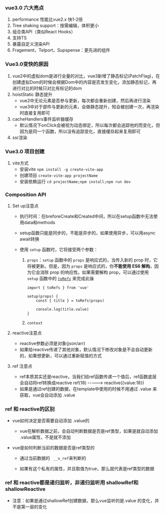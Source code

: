 ### vue3.0 六大亮点

1. performance 性能比vue2.x 快1-2倍
2. Tree shaking support：按需编辑，体积更小
3. 组合类API（类似React Hooks）
4. 支持TS
5. 暴露自定义渲染API
6. Fragement，Telport，Supspense：更先进的组件

### Vue3.0变快的原因

1. vue2中的虚拟dom是进行全量的对比，vue3新增了静态标记(PatchFlag)，在创建虚拟Dom的时候会根据Dom中的内容是否发生变化，添加静态标记，再进行对比的时候只对比有标记的dom
2. hoistStatic 静态提升
   + vue2中无论元素是否参与更新，每次都会重新创建，然后再进行渲染
   + vue3中对于部件与更新的元素，会做静态提升，知会被创建一次，再渲染时直接复用即可
3. cacheHandlers事件监听器缓存
   + 默认情况下onClick会被视为动态绑定，所以每次都会追踪他的而变化，但因为是同一个函数，所以没有追踪变化，直接缓存起来复用即可
4. ssr渲染

### Vue3.0 项目创建

1. vite方式
   + 安装vite `npm install -g create-vite-app`
   + 创建项目 `create-vite-app projectName`
   + 安装依赖运行 `cd projectName;npm install;npm run dev`

### Composition API

1. Set up注意点
   + 执行时间：在breforeCreate和Created中间，所以在setup函数中无法使用data和methods
   
   + setup函数只能是同步的，不能是异步的，如果使用异步，可以用async await转换
   
   + 使用 `setup` 函数时，它将接受两个参数：
   
     1. `props`：`setup` 函数中的 `props` 是响应式的，当传入新的 prop 时，它将被更新。但是，因为 `props` 是响应式的，你**不能使用 ES6 解构**，因为它会消除 prop 的响应性。如果需要解构 prop，可以通过使用 `setup` 函数中的 [`toRefs`](https://v3.cn.vuejs.org/guide/reactivity-fundamentals.html#响应式状态解构) 来完成此操
   
        ```vue
        import { toRefs } from 'vue'
        
        setup(props) {
        	const { title } = toRefs(props)
        
        	console.log(title.value)
        }
        ```
   
        
   
     2. `context`
2. reactive注意点
   + reactive参数必须是对象(json/arr)
   + 如果给reactive传递了其他对象，默认情况下修改对象是不会自动更新的，如果想更新，可以通过重新赋值的方式

3. ref 注意点
   + ref本质其实还是reactive，当我们给ref函数传递一个值后，ref函数底层会自动将ref转换成reactive	ref(18)  -----> reactive({value:18})
   + 如果是通过ref创建的数据，在template中使用的时候不用通过 .value 来获取，vue会自动添加 .value

### ref 和 reactive的区别

+ vue如何决定是否需要自动添加 .value的

  + vue在解析数据之前，会自动判断数据是否是ref类型，如果是就自动添加 .value属性，不是就不添加

+ vue是如何判断当前的数据是否是ref类型的

  + 通过当前数据的 ` __v_ref`来判断的

  + 如果有这个私有的属性，并且取值为true，那么就代表是ref类型的数据


### ref 和 reactive都是递归监听，非递归监听用 shallowRef和shallowReactive

+ 注意：如果是通过shallowRef创建数据，那么vue监听的是.value 的变化，并不是第一层的变化

